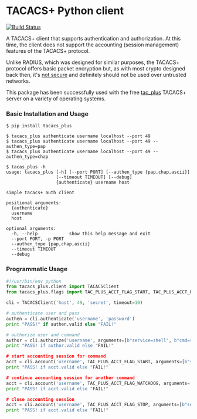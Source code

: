 # TACACS+ Python client

[![Build Status](https://travis-ci.org/ansible/tacacs_plus.svg?branch=master)](https://travis-ci.org/ansible/tacacs_plus)

A TACACS+ client that supports authentication and authorization.  At this time,
the client does not support the accounting (session management) features of the
TACACS+ protocol.

Unlike RADIUS, which was designed for similar purposes, the TACACS+ protocol
offers basic packet encryption but, as with most crypto designed back then,
it's [not secure](http://www.openwall.com/articles/TACACS+-Protocol-Security)
and definitely should not be used over untrusted networks.

This package has been successfully used with the free
[tac_plus](http://www.shrubbery.net/tac_plus/) TACACS+ server on a variety of
operating systems.

### Basic Installation and Usage
```
$ pip install tacacs_plus

$ tacacs_plus authenticate username localhost --port 49
$ tacacs_plus authenticate username localhost --port 49 --authen_type=pap
$ tacacs_plus authenticate username localhost --port 49 --authen_type=chap

$ tacas_plus -h
usage: tacacs_plus [-h] [--port PORT] [--authen_type {pap,chap,ascii}]
                   [--timeout TIMEOUT] [--debug]
                   {authenticate} username host

simple tacacs+ auth client

positional arguments:
  {authenticate}
  username
  host

optional arguments:
  -h, --help            show this help message and exit
  --port PORT, -p PORT
  --authen_type {pap,chap,ascii}
  --timeout TIMEOUT
  --debug
```

### Programmatic Usage

```python
#!/usr/bin/env python
from tacacs_plus.client import TACACSClient
from tacacs_plus.flags import TAC_PLUS_ACCT_FLAG_START, TAC_PLUS_ACCT_FLAG_WATCHDOG, TAC_PLUS_ACCT_FLAG_STOP

cli = TACACSClient('host', 49, 'secret', timeout=10)

# authenticate user and pass
authen = cli.authenticate('username', 'password')
print "PASS!" if authen.valid else "FAIL!"

# authorize user and command
author = cli.authorize('username', arguments=[b"service=shell", b"cmd=show", b"cmdargs=version"])
print "PASS! if author.valid else "FAIL!"

# start accounting session for command
acct = cli.account('username', TAC_PLUS_ACCT_FLAG_START, arguments=[b"service=shell", b"cmd=show", b"cmdargs=version"])
print "PASS! if acct.valid else "FAIL!"

# continue accounting session for another command
acct = cli.account('username', TAC_PLUS_ACCT_FLAG_WATCHDOG, arguments=[b"service=shell", b"cmd=debug", b"cmdargs=aaa"])
print "PASS! if acct.valid else "FAIL!"

# close accounting session
acct = cli.account('username', TAC_PLUS_ACCT_FLAG_STOP, arguments=[b"service=shell", b"cmd=exit"])
print "PASS! if acct.valid else "FAIL!"
```
